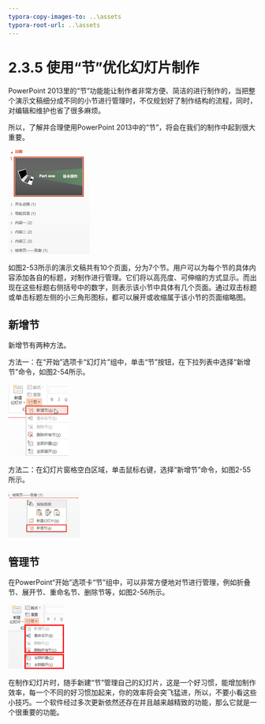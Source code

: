 ```yaml
---
typora-copy-images-to: ..\assets
typora-root-url: ..\assets
---
```


# 2.3.5  使用“节”优化幻灯片制作

PowerPoint 2013里的“节”功能能让制作者非常方便、简洁的进行制作的，当把整个演示文稿细分成不同的小节进行管理时，不仅规划好了制作结构的流程，同时，对编辑和维护也省了很多麻烦。

所以，了解并合理使用PowerPoint 2013中的“节”，将会在我们的制作中起到很大重要。

![&#x56FE;2-53](../../../.gitbook/assets/clip_image002-1565863984161.png)

如图2-53所示的演示文稿共有10个页面，分为7个节。用户可以为每个节的具体内容添加各自的标题，对制作进行管理。它们将以高亮度、可伸缩的方式显示。而出现在这些标题右侧括号中的数字，则表示该小节中具体有几个页面。通过双击标题或单击标题左侧的小三角形图标，都可以展开或收缩属于该小节的页面缩略图。

## **新增节**

新增节有两种方法。

方法一：在“开始”选项卡“幻灯片”组中，单击“节”按钮，在下拉列表中选择“新增节”命令，如图2-54所示。

![&#x56FE;2-54](../../../.gitbook/assets/clip_image002-1565864005856.png)

方法二：在幻灯片窗格空白区域，单击鼠标右键，选择“新增节”命令，如图2-55所示。

![&#x56FE;2-55](../../../.gitbook/assets/clip_image002-1565864017321.png)

## **管理节**

在PowerPoint“开始”选项卡“节”组中，可以非常方便地对节进行管理，例如折叠节、展开节、重命名节、删除节等，如图2-56所示。

![&#x56FE;2-56](../../../.gitbook/assets/clip_image002-1565864029587.png)

在制作幻灯片时，随手新建“节”管理自己的幻灯片，这是一个好习惯，能增加制作效率，每一个不同的好习惯加起来，你的效率将会突飞猛进，所以，不要小看这些小技巧。一个软件经过多次更新依然还存在并且越来越精致的功能，那么它就是一个很重要的功能。

